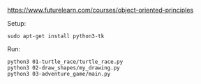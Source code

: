 https://www.futurelearn.com/courses/object-oriented-principles

Setup:

    sudo apt-get install python3-tk

Run:

    python3 01-turtle_race/turtle_race.py
    python3 02-draw_shapes/my_drawing.py
    python3 03-adventure_game/main.py

